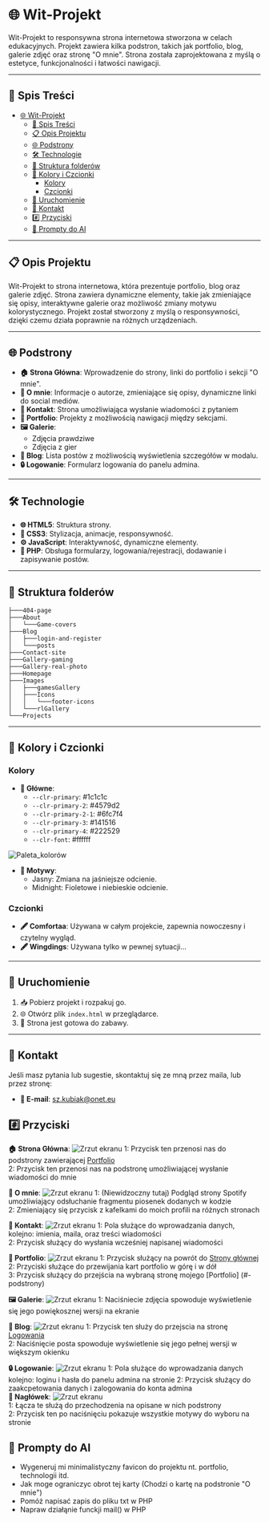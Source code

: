 # 🌐 Wit-Projekt

Wit-Projekt to responsywna strona internetowa stworzona w celach edukacyjnych. Projekt zawiera kilka podstron, takich jak portfolio, blog, galerie zdjęć oraz stronę "O mnie". Strona została zaprojektowana z myślą o estetyce, funkcjonalności i łatwości nawigacji.

---

## 📖 Spis Treści

- [🌐 Wit-Projekt](#-wit-projekt)
  - [📖 Spis Treści](#-spis-treści)
  - [📋 Opis Projektu](#-opis-projektu)
  - [🌐 Podstrony](#-podstrony)
  - [🛠 Technologie](#-technologie)
  - [💼 Struktura folderów](#-struktura-folderów)
  - [🎨 Kolory i Czcionki](#-kolory-i-czcionki)
    - [Kolory](#kolory)
    - [Czcionki](#czcionki)
  - [🚀 Uruchomienie](#-uruchomienie)
  - [📧 Kontakt](#-kontakt)
  - [#️⃣ Przyciski](#️⃣-przyciski)
  - [📝 Prompty do AI](#-prompty-do-ai)

---

## 📋 Opis Projektu

Wit-Projekt to strona internetowa, która prezentuje portfolio, blog oraz galerie zdjęć. Strona zawiera dynamiczne elementy, takie jak zmieniające się opisy, interaktywne galerie oraz możliwość zmiany motywu kolorystycznego. Projekt został stworzony z myślą o responsywności, dzięki czemu działa poprawnie na różnych urządzeniach.

---

## 🌐 Podstrony

- **🏠 Strona Główna**: Wprowadzenie do strony, linki do portfolio i sekcji "O mnie".
- **👤 O mnie**: Informacje o autorze, zmieniające się opisy, dynamiczne linki do social mediów.
- **📨 Kontakt**: Strona umożliwiająca wysłanie wiadomości z pytaniem
- **📁 Portfolio**: Projekty z możliwością nawigacji między sekcjami.
- **🖼 Galerie**:
  - Zdjęcia prawdziwe
  - Zdjęcia z gier
- **📝 Blog**: Lista postów z możliwością wyświetlenia szczegółów w modalu.
- **🔒 Logowanie**: Formularz logowania do panelu admina.

---

## 🛠 Technologie

- **🌐 HTML5**: Struktura strony.
- **🎨 CSS3**: Stylizacja, animacje, responsywność.
- **⚙️ JavaScript**: Interaktywność, dynamiczne elementy.
- **💾 PHP**: Obsługa formularzy, logowania/rejestracji, dodawanie i zapisywanie postów.

---
## 💼 Struktura folderów
```
├───404-page
├───About
│   └───Game-covers
├───Blog
│   ├───login-and-register
│   └───posts
├───Contact-site
├───Gallery-gaming
├───Gallery-real-photo
├───Homepage
├───Images
│   ├───gamesGallery
│   ├───Icons
│   │   └───footer-icons
│   └───rlGallery
└───Projects
``` 
---
## 🎨 Kolory i Czcionki

### Kolory

- **🎨 Główne**:
  - `--clr-primary`: #1c1c1c
  - `--clr-primary-2`: #4579d2
  - `--clr-primary-2-1`: #6fc7f4
  - `--clr-primary-3`: #141516
  - `--clr-primary-4`: #222529
  - `--clr-font`: #ffffff
  
![Paleta_kolorów](Markdown-images/Paletka.png)
- **🌈 Motywy**:
  - Jasny: Zmiana na jaśniejsze odcienie.
  - Midnight: Fioletowe i niebieskie odcienie.

### Czcionki

- **🖋 Comfortaa**: Używana w całym projekcie, zapewnia nowoczesny i czytelny wygląd.
- **🖋 Wingdings**: Używana tylko w pewnej sytuacji...
---

## 🚀 Uruchomienie

1. 📥 Pobierz projekt i rozpakuj go.
2. 🌐 Otwórz plik `index.html` w przeglądarce.
3. 🎉 Strona jest gotowa do zabawy.

---

## 📧 Kontakt

Jeśli masz pytania lub sugestie, skontaktuj się ze mną przez maila, lub przez stronę:

- **📧 E-mail**: [sz.kubiak@onet.eu](mailto:sz.kubiak@onet.eu)

## #️⃣ Przyciski

 **🏠 Strona Główna**: 
  ![Zrzut ekranu](Markdown-images/Strona%20główna.png)
  1: Przycisk ten przenosi nas do podstrony zawierającej [Portfolio](#-podstrony)  
  2: Przycisk ten przenosi nas na podstronę umożliwiającej wysłanie wiadomości do mnie 

 **👤 O mnie**: 
  ![Zrzut ekranu](Markdown-images/O%20mnie.png)
  1: (Niewidzoczny tutaj) Podgląd strony Spotify umożliwiający odsłuchanie fragmentu piosenek dodanych w kodzie  
  2: Zmieniający się przycisk z kafelkami do moich profili na różnych stronach  

 **📨 Kontakt**: 
  ![Zrzut ekranu](Markdown-images/Firefox_Screenshot_2025-05-13T15-16-22.952Z.png)
  1: Pola służące do wprowadzania danych, kolejno: imienia, maila, oraz treści wiadomości  
  2: Przycisk służący do wysłania wcześniej napisanej wiadomości  

 **📁 Portfolio**: 
  ![Zrzut ekranu](Markdown-images/Firefox_Screenshot_2025-05-13T14-52-47.235Z.png)
  1: Przycisk służący na powrót do [Strony głównej](#-podstrony)  
  2: Przyciski służące do przewijania kart portfolio w górę i w dół  
  3: Przycisk służący do przejścia na wybraną stronę mojego [Portfolio]
  (#-podstrony)    

 **🖼 Galerie**:
  ![Zrzut ekranu](Markdown-images/Zdjęcia%20te%20prawdziwe.png)
  1: Naciśniecie zdjęcia spowoduje wyświetlenie się jego powiękosznej wersji na ekranie  

 **📝 Blog**: 
  ![Zrzut ekranu](Markdown-images/Firefox_Screenshot_2025-05-13T15-14-22.796Z.png)
  1: Przycisk ten służy do przejscia na stronę [Logowania](#-podstrony)  
  2: Naciśnięcie posta spowoduje wyświetlenie się jego pełnej wersji w większym okienku

 **🔒 Logowanie**: 
  ![Zrzut ekranu](Markdown-images/Firefox_Screenshot_2025-05-13T15-16-56.557Z.png)
  1: Pola służące do wprowadzania danych kolejno: loginu i hasła do panelu admina na stronie
  2: Przycisk służący do zaakcpetowania danych i zalogowania do konta admina   
 **🐸 Nagłówek**:
  ![Zrzut ekranu](Markdown-images/header.png)  
  1: Łącza te służą do przechodzenia na opisane w nich podstrony  
  2: Przycisk ten po naciśnięciu pokazuje wszystkie motywy do wyboru na stronie  

## 📝 Prompty do AI  
- Wygeneruj mi minimalistyczny favicon do projektu nt. portfolio, technologii itd.
- Jak moge ograniczyc obrot tej karty (Chodzi o kartę na podstronie "O mnie")
- Pomóż napisać zapis do pliku txt w PHP
- Napraw działąnie funckji mail() w PHP